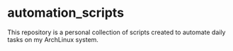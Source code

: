 # automation_scripts
This repository is a personal collection of scripts created to automate daily tasks on my ArchLinux system.
